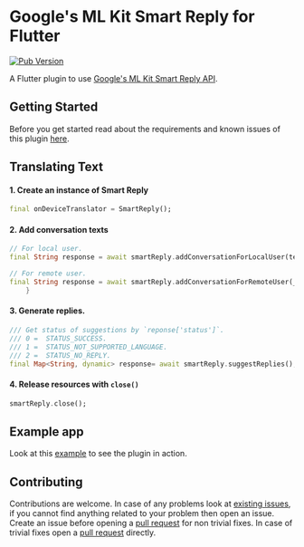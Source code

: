 # Google's ML Kit Smart Reply for Flutter

[![Pub Version](https://img.shields.io/pub/v/google_mlkit)](https://pub.dev/packages/google_mlkit)

A Flutter plugin to use [Google's ML Kit Smart Reply API](https://developers.google.com/ml-kit/language/smart-reply).

## Getting Started

Before you get started read about the requirements and known issues of this plugin [here](https://github.com/bharat-biradar/Google-Ml-Kit-plugin).

## Translating Text

#### 1. Create an instance of Smart Reply

```dart
final onDeviceTranslator = SmartReply();
```

#### 2. Add conversation texts

```dart
// For local user.
final String response = await smartReply.addConversationForLocalUser(text);

// For remote user. 
final String response = await smartReply.addConversationForRemoteUser(_remoteUserController.text, uid);
    }
```
#### 3. Generate replies.
```dart
/// Get status of suggestions by `reponse['status']`.
/// 0 =  STATUS_SUCCESS.
/// 1 =  STATUS_NOT_SUPPORTED_LANGUAGE.
/// 2 =  STATUS_NO_REPLY. 
final Map<String, dynamic> response= await smartReply.suggestReplies();
```
#### 4. Release resources with `close()`

```dart
smartReply.close();
```

## Example app

Look at this [example](https://github.com/bharat-biradar/Google-Ml-Kit-plugin/tree/master/packages/google_mlkit/example) to see the plugin in action.

## Contributing

Contributions are welcome.
In case of any problems look at [existing issues](https://github.com/bharat-biradar/Google-Ml-Kit-plugin/issues), if you cannot find anything related to your problem then open an issue.
Create an issue before opening a [pull request](https://github.com/bharat-biradar/Google-Ml-Kit-plugin/pulls) for non trivial fixes.
In case of trivial fixes open a [pull request](https://github.com/bharat-biradar/Google-Ml-Kit-plugin/pulls) directly.
